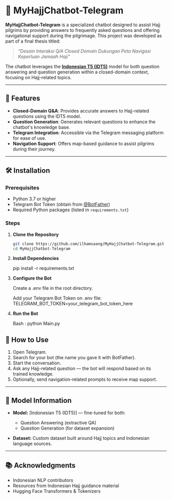 # 🕋 MyHajjChatbot-Telegram

**MyHajjChatbot-Telegram** is a specialized chatbot designed to assist Hajj pilgrims by providing answers to frequently asked questions and offering navigational support during the pilgrimage. This project was developed as part of a final thesis titled:

> *"Desain Interaksi Q/A Closed Domain Dukungan Peta Navigasi Keperluan Jamaah Haji"*

The chatbot leverages the [**Indonesian T5 (IDT5)**](https://huggingface.co/muchad/idt5-qa-qg) model for both question answering and question generation within a closed-domain context, focusing on Hajj-related topics.

---

## 📌 Features

- **Closed-Domain Q&A**: Provides accurate answers to Hajj-related questions using the IDT5 model.
- **Question Generation**: Generates relevant questions to enhance the chatbot's knowledge base.
- **Telegram Integration**: Accessible via the Telegram messaging platform for ease of use.
- **Navigation Support**: Offers map-based guidance to assist pilgrims during their journey.

---

## 🛠️ Installation

### Prerequisites

- Python 3.7 or higher
- Telegram Bot Token (obtain from [@BotFather](https://t.me/BotFather))
- Required Python packages (listed in `requirements.txt`)

### Steps

1. **Clone the Repository**

   ```bash
   git clone https://github.com/ilhamsaang/MyHajjChatbot-Telegram.git
   cd MyHajjChatbot-Telegram

2. **Install Dependencies**

   pip install -r requirements.txt

3. **Configure the Bot**

   Create a .env file in the root directory.

   Add your Telegram Bot Token on .env file:
   TELEGRAM_BOT_TOKEN=your_telegram_bot_token_here

4. **Run the Bot**

   Bash : python Main.py
## 🤖 How to Use

1. Open Telegram.  
2. Search for your bot (the name you gave it with BotFather).  
3. Start the conversation.  
4. Ask any Hajj-related question — the bot will respond based on its trained knowledge.  
5. Optionally, send navigation-related prompts to receive map support.  

---

## 🧠 Model Information

- **Model:** [Indonesian T5 (IDT5)] — fine-tuned for both:  
  - Question Answering (extractive QA)  
  - Question Generation (for dataset expansion)  

- **Dataset:** Custom dataset built around Hajj topics and Indonesian language sources.

---

## 📚 Acknowledgments

- Indonesian NLP contributors  
- Resources from Indonesian Hajj guidance material  
- Hugging Face Transformers & Tokenizers








